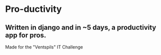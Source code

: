 <h1>Pro-ductivity</h1>
<h2>Written in django and in ~5 days, a productivity app for pros.</h2>
<p>Made for the "Ventspils" IT Challenge</p>
